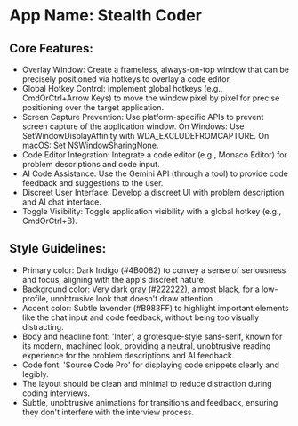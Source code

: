 # **App Name**: Stealth Coder

## Core Features:

- Overlay Window: Create a frameless, always-on-top window that can be precisely positioned via hotkeys to overlay a code editor.
- Global Hotkey Control: Implement global hotkeys (e.g., CmdOrCtrl+Arrow Keys) to move the window pixel by pixel for precise positioning over the target application.
- Screen Capture Prevention: Use platform-specific APIs to prevent screen capture of the application window. On Windows: Use SetWindowDisplayAffinity with WDA_EXCLUDEFROMCAPTURE. On macOS: Set NSWindowSharingNone.
- Code Editor Integration: Integrate a code editor (e.g., Monaco Editor) for problem descriptions and code input.
- AI Code Assistance: Use the Gemini API (through a tool) to provide code feedback and suggestions to the user.
- Discreet User Interface: Develop a discreet UI with problem description and AI chat interface.
- Toggle Visibility: Toggle application visibility with a global hotkey (e.g., CmdOrCtrl+B).

## Style Guidelines:

- Primary color: Dark Indigo (#4B0082) to convey a sense of seriousness and focus, aligning with the app's discreet nature.
- Background color: Very dark gray (#222222), almost black, for a low-profile, unobtrusive look that doesn't draw attention.
- Accent color: Subtle lavender (#B983FF) to highlight important elements like the chat input and code feedback, without being too visually distracting.
- Body and headline font: 'Inter', a grotesque-style sans-serif, known for its modern, machined look, providing a neutral, unobtrusive reading experience for the problem descriptions and AI feedback.
- Code font: 'Source Code Pro' for displaying code snippets clearly and legibly.
- The layout should be clean and minimal to reduce distraction during coding interviews.
- Subtle, unobtrusive animations for transitions and feedback, ensuring they don't interfere with the interview process.
